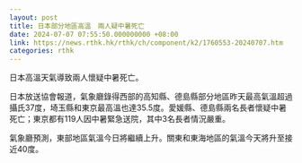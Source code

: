 ```yaml
---
layout: post
title: 日本部分地區高溫　兩人疑中暑死亡
date: 2024-07-07 07:55:50.000000000 +08:00
link: https://news.rthk.hk/rthk/ch/component/k2/1760553-20240707.htm
categories: rthk
---
```


日本高溫天氣導致兩人懷疑中暑死亡。

日本放送協會報道，氣象廳錄得西部的高知縣、德島縣部分地區昨天最高氣溫超過攝氏37度，埼玉縣和東京最高溫也達35.5度。愛媛縣、德島縣兩名長者懷疑中暑死亡；東京都有119人因中暑緊急送院，其中3名長者情況嚴重。

氣象廳預測，東部地區氣溫今日將繼續上升。關東和東海地區的氣溫今天將升至接近40度。
